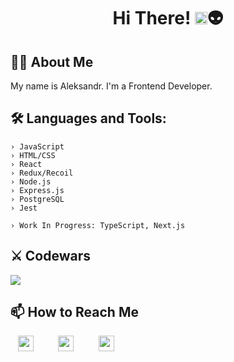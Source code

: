 <h1 align="center">Hi There! <img src="https://media.giphy.com/media/hvRJCLFzcasrR4ia7z/giphy.gif" width="20">👽</h1>

## 👨‍💻 About Me
<p>My name is Aleksandr.
I'm a Frontend Developer.
</p>

## 🛠 Languages and Tools:
```console
› JavaScript
› HTML/CSS
› React
› Redux/Recoil
› Node.js
› Express.js
› PostgreSQL
› Jest

› Work In Progress: TypeScript, Next.js
```

## ⚔️ Codewars 
<a href="https://www.codewars.com/users/innerempaya" target="_blank"> <img src="https://www.codewars.com/users/innerempaya/badges/large"/> </a>

## 📫 How to Reach Me
&nbsp;&nbsp;
[<img src="https://cdn-icons-png.flaticon.com/512/3031/3031693.png" width="25" height="25"/>](mailto:aleksandrattle@gmail.com)
&nbsp;&nbsp;&nbsp;&nbsp;&nbsp;&nbsp;&nbsp;&nbsp;
[<img src="https://cdn-icons-png.flaticon.com/512/906/906377.png" width="25" height="25"/>](https://t.me/innerempaya)
&nbsp;&nbsp;&nbsp;&nbsp;&nbsp;&nbsp;&nbsp;&nbsp;
[<img src="https://cdn-icons-png.flaticon.com/512/1377/1377213.png" width="25" height="25"/>](https://www.linkedin.com/in/aleksandr-tsyganov-a44476252/)



